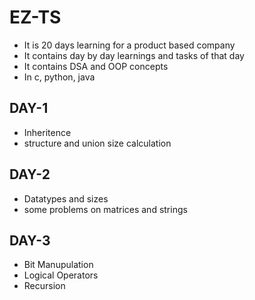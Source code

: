 # EZ-TS
- It is 20 days learning for a product based company
- It contains day by day learnings and tasks of that day
- It contains DSA and OOP concepts
- In c, python, java

## DAY-1
- Inheritence
- structure and union size calculation
  
## DAY-2
- Datatypes and sizes
- some problems on matrices and strings
  
## DAY-3
- Bit Manupulation
- Logical Operators
- Recursion


